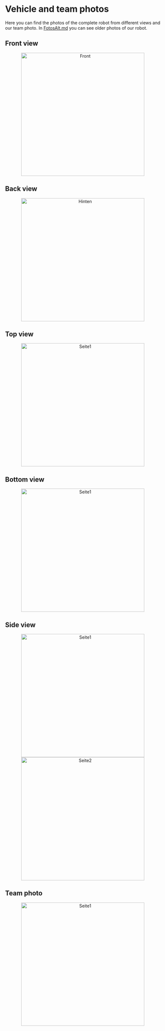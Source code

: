 # Vehicle and team photos
Here you can find the photos of the complete robot from different views and our team photo. In [FotosAlt.md](PhotosAlt.md) you can see older photos of our robot.
## Front view

<p align="center">
  <img src="F.jpg" alt="Front" width="400" />
</p>

## Back view

<p align="center">
  <img src="H.jpg" alt="Hinten" width="400" />
</p>

## Top view

<p align="center">
  <img src="O.jpg" alt="Seite1" width="400" />
</p>

## Bottom view

<p align="center">
  <img src="U.jpg" alt="Seite1" width="400" />
</p>

## Side view

<p align="center">
  <img src="R.jpg" alt="Seite1" width="400" />
  <img src="L.jpg" alt="Seite2" width="400" />
</p>

## Team photo

<p align="center">
  <img src="U.jpg" alt="Seite1" width="400" />
</p>


